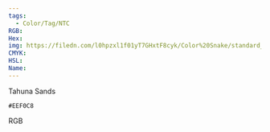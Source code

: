 ```yaml
---
tags:
  - Color/Tag/NTC
RGB:
Hex:
img: https://filedn.com/l0hpzxl1f01yT7GHxtF8cyk/Color%20Snake/standard_csv_to_svg/%23/EEF0C8.svg
CMYK:
HSL:
Name:
---
```

Tahuna Sands
```palette
#EEF0C8
```
RGB
